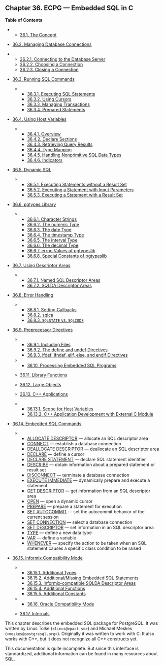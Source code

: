 ## Chapter 36. ECPG — Embedded SQL in C

**Table of Contents**

  * *   [36.1. The Concept](ecpg-concept.html)
  * [36.2. Managing Database Connections](ecpg-connect.html)

    

  * *   [36.2.1. Connecting to the Database Server](ecpg-connect.html#ECPG-CONNECTING)
    * [36.2.2. Choosing a Connection](ecpg-connect.html#ECPG-SET-CONNECTION)
    * [36.2.3. Closing a Connection](ecpg-connect.html#ECPG-DISCONNECT)

* [36.3. Running SQL Commands](ecpg-commands.html)

  * *   [36.3.1. Executing SQL Statements](ecpg-commands.html#ECPG-EXECUTING)
    * [36.3.2. Using Cursors](ecpg-commands.html#ECPG-CURSORS)
    * [36.3.3. Managing Transactions](ecpg-commands.html#ECPG-TRANSACTIONS)
    * [36.3.4. Prepared Statements](ecpg-commands.html#ECPG-PREPARED)

* [36.4. Using Host Variables](ecpg-variables.html)

  * *   [36.4.1. Overview](ecpg-variables.html#ECPG-VARIABLES-OVERVIEW)
    * [36.4.2. Declare Sections](ecpg-variables.html#ECPG-DECLARE-SECTIONS)
    * [36.4.3. Retrieving Query Results](ecpg-variables.html#ECPG-RETRIEVING)
    * [36.4.4. Type Mapping](ecpg-variables.html#ECPG-VARIABLES-TYPE-MAPPING)
    * [36.4.5. Handling Nonprimitive SQL Data Types](ecpg-variables.html#ECPG-VARIABLES-NONPRIMITIVE-SQL)
    * [36.4.6. Indicators](ecpg-variables.html#ECPG-INDICATORS)

* [36.5. Dynamic SQL](ecpg-dynamic.html)

  * *   [36.5.1. Executing Statements without a Result Set](ecpg-dynamic.html#ECPG-DYNAMIC-WITHOUT-RESULT)
    * [36.5.2. Executing a Statement with Input Parameters](ecpg-dynamic.html#ECPG-DYNAMIC-INPUT)
    * [36.5.3. Executing a Statement with a Result Set](ecpg-dynamic.html#ECPG-DYNAMIC-WITH-RESULT)

* [36.6. pgtypes Library](ecpg-pgtypes.html)

  * *   [36.6.1. Character Strings](ecpg-pgtypes.html#ECPG-PGTYPES-CSTRINGS)
    * [36.6.2. The numeric Type](ecpg-pgtypes.html#ECPG-PGTYPES-NUMERIC)
    * [36.6.3. The date Type](ecpg-pgtypes.html#ECPG-PGTYPES-DATE)
    * [36.6.4. The timestamp Type](ecpg-pgtypes.html#ECPG-PGTYPES-TIMESTAMP)
    * [36.6.5. The interval Type](ecpg-pgtypes.html#ECPG-PGTYPES-INTERVAL)
    * [36.6.6. The decimal Type](ecpg-pgtypes.html#ECPG-PGTYPES-DECIMAL)
    * [36.6.7. errno Values of pgtypeslib](ecpg-pgtypes.html#ECPG-PGTYPES-ERRNO)
    * [36.6.8. Special Constants of pgtypeslib](ecpg-pgtypes.html#ECPG-PGTYPES-CONSTANTS)

* [36.7. Using Descriptor Areas](ecpg-descriptors.html)

  * *   [36.7.1. Named SQL Descriptor Areas](ecpg-descriptors.html#ECPG-NAMED-DESCRIPTORS)
    * [36.7.2. SQLDA Descriptor Areas](ecpg-descriptors.html#ECPG-SQLDA-DESCRIPTORS)

* [36.8. Error Handling](ecpg-errors.html)

  * *   [36.8.1. Setting Callbacks](ecpg-errors.html#ECPG-WHENEVER)
    * [36.8.2. sqlca](ecpg-errors.html#ECPG-SQLCA)
    * [36.8.3. `SQLSTATE` vs. `SQLCODE`](ecpg-errors.html#ECPG-SQLSTATE-SQLCODE)

* [36.9. Preprocessor Directives](ecpg-preproc.html)

  * *   [36.9.1. Including Files](ecpg-preproc.html#ECPG-INCLUDE)
    * [36.9.2. The define and undef Directives](ecpg-preproc.html#ECPG-DEFINE)
    * [36.9.3. ifdef, ifndef, elif, else, and endif Directives](ecpg-preproc.html#ECPG-IFDEF)

  * *   [36.10. Processing Embedded SQL Programs](ecpg-process.html)
  * [36.11. Library Functions](ecpg-library.html)
  * [36.12. Large Objects](ecpg-lo.html)
  * [36.13. C++ Applications](ecpg-cpp.html)

    

  * *   [36.13.1. Scope for Host Variables](ecpg-cpp.html#ECPG-CPP-SCOPE)
    * [36.13.2. C++ Application Development with External C Module](ecpg-cpp.html#ECPG-CPP-AND-C)

* [36.14. Embedded SQL Commands](ecpg-sql-commands.html)

  * *   [ALLOCATE DESCRIPTOR](ecpg-sql-allocate-descriptor.html) — allocate an SQL descriptor area
    * [CONNECT](ecpg-sql-connect.html) — establish a database connection
    * [DEALLOCATE DESCRIPTOR](ecpg-sql-deallocate-descriptor.html) — deallocate an SQL descriptor area
    * [DECLARE](ecpg-sql-declare.html) — define a cursor
    * [DECLARE STATEMENT](ecpg-sql-declare-statement.html) — declare SQL statement identifier
    * [DESCRIBE](ecpg-sql-describe.html) — obtain information about a prepared statement or result set
    * [DISCONNECT](ecpg-sql-disconnect.html) — terminate a database connection
    * [EXECUTE IMMEDIATE](ecpg-sql-execute-immediate.html) — dynamically prepare and execute a statement
    * [GET DESCRIPTOR](ecpg-sql-get-descriptor.html) — get information from an SQL descriptor area
    * [OPEN](ecpg-sql-open.html) — open a dynamic cursor
    * [PREPARE](ecpg-sql-prepare.html) — prepare a statement for execution
    * [SET AUTOCOMMIT](ecpg-sql-set-autocommit.html) — set the autocommit behavior of the current session
    * [SET CONNECTION](ecpg-sql-set-connection.html) — select a database connection
    * [SET DESCRIPTOR](ecpg-sql-set-descriptor.html) — set information in an SQL descriptor area
    * [TYPE](ecpg-sql-type.html) — define a new data type
    * [VAR](ecpg-sql-var.html) — define a variable
    * [WHENEVER](ecpg-sql-whenever.html) — specify the action to be taken when an SQL statement causes a specific class condition to be raised

* [36.15. Informix Compatibility Mode](ecpg-informix-compat.html)

  * *   [36.15.1. Additional Types](ecpg-informix-compat.html#ECPG-INFORMIX-TYPES)
    * [36.15.2. Additional/Missing Embedded SQL Statements](ecpg-informix-compat.html#ECPG-INFORMIX-STATEMENTS)
    * [36.15.3. Informix-compatible SQLDA Descriptor Areas](ecpg-informix-compat.html#ECPG-INFORMIX-SQLDA)
    * [36.15.4. Additional Functions](ecpg-informix-compat.html#ECPG-INFORMIX-FUNCTIONS)
    * [36.15.5. Additional Constants](ecpg-informix-compat.html#ECPG-INFORMIX-CONSTANTS)

  * *   [36.16. Oracle Compatibility Mode](ecpg-oracle-compat.html)
  * [36.17. Internals](ecpg-develop.html)

This chapter describes the embedded SQL package for PostgreSQL. It was written by Linus Tolke (`<linus@epact.se>`) and Michael Meskes (`<meskes@postgresql.org>`). Originally it was written to work with C. It also works with C++, but it does not recognize all C++ constructs yet.

This documentation is quite incomplete. But since this interface is standardized, additional information can be found in many resources about SQL.
